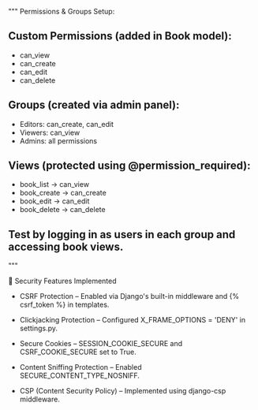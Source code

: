 """
Permissions & Groups Setup:

## Custom Permissions (added in Book model):
- can_view
- can_create
- can_edit
- can_delete

## Groups (created via admin panel):
- Editors: can_create, can_edit
- Viewers: can_view
- Admins: all permissions

## Views (protected using @permission_required):
- book_list → can_view
- book_create → can_create
- book_edit → can_edit
- book_delete → can_delete

## Test by logging in as users in each group and accessing book views.
"""

🔐 Security Features Implemented
- CSRF Protection – Enabled via Django's built-in middleware and {% csrf_token %} in templates.

- Clickjacking Protection – Configured X_FRAME_OPTIONS = 'DENY' in settings.py.

- Secure Cookies – SESSION_COOKIE_SECURE and CSRF_COOKIE_SECURE set to True.

- Content Sniffing Protection – Enabled SECURE_CONTENT_TYPE_NOSNIFF.

- CSP (Content Security Policy) – Implemented using django-csp middleware.
